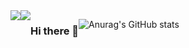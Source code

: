 <div style="display:flex; flex-direction:row;">
    <a href="https://velog.io/@coding_cat">
        <img src="https://img.shields.io/badge/velog-20C997?style=flat-square&logo=velog&logoColor=white">
    <a href="mailto:jongkweanlee@gmail.com">
        <img src="https://img.shields.io/badge/jongkweanlee@gmail.com-EA4335?style=flat-square&logo=gmail&logoColor=white">
    </a>

### Hi there 👋
![Anurag's GitHub stats](https://github-readme-stats.vercel.app/api?username=jongkweanlee&show_icons=true&theme=aura_dark)
